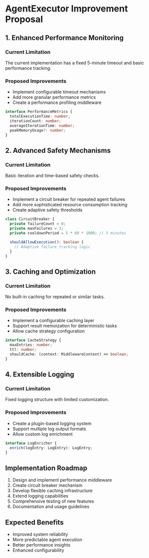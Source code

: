 # AgentExecutor Improvement Proposal

## 1. Enhanced Performance Monitoring

### Current Limitation
The current implementation has a fixed 5-minute timeout and basic performance tracking.

### Proposed Improvements
- Implement configurable timeout mechanisms
- Add more granular performance metrics
- Create a performance profiling middleware

```typescript
interface PerformanceMetrics {
  totalExecutionTime: number;
  iterationCount: number;
  averageIterationTime: number;
  peakMemoryUsage?: number;
}
```

## 2. Advanced Safety Mechanisms

### Current Limitation
Basic iteration and time-based safety checks.

### Proposed Improvements
- Implement a circuit breaker for repeated agent failures
- Add more sophisticated resource consumption tracking
- Create adaptive safety thresholds

```typescript
class CircuitBreaker {
  private failureCount = 0;
  private maxFailures = 3;
  private cooldownPeriod = 5 * 60 * 1000; // 5 minutes

  shouldAllowExecution(): boolean {
    // Adaptive failure tracking logic
  }
}
```

## 3. Caching and Optimization

### Current Limitation
No built-in caching for repeated or similar tasks.

### Proposed Improvements
- Implement a configurable caching layer
- Support result memoization for deterministic tasks
- Allow cache strategy configuration

```typescript
interface CacheStrategy {
  maxEntries: number;
  ttl: number;
  shouldCache: (context: MiddlewareContext) => boolean;
}
```

## 4. Extensible Logging

### Current Limitation
Fixed logging structure with limited customization.

### Proposed Improvements
- Create a plugin-based logging system
- Support multiple log output formats
- Allow custom log enrichment

```typescript
interface LogEnricher {
  enrich(logEntry: LogEntry): LogEntry;
}
```

## Implementation Roadmap
1. Design and implement performance middleware
2. Create circuit breaker mechanism
3. Develop flexible caching infrastructure
4. Extend logging capabilities
5. Comprehensive testing of new features
6. Documentation and usage guidelines

## Expected Benefits
- Improved system reliability
- More predictable agent execution
- Better performance insights
- Enhanced configurability